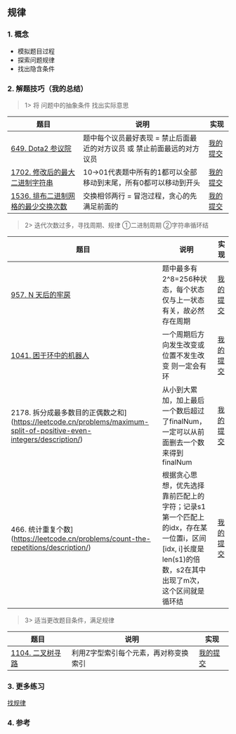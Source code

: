 ## 规律

### 1. 概念

- 模拟题目过程
- 探索问题规律
- 找出隐含条件

### 2. 解题技巧（我的总结）

> 1> 将 问题中的抽象条件 找出实际意思 
> 
| 题目                                                                            | 说明                                     | 实现                                                                            |
|-------------------------------------------------------------------------------|----------------------------------------|-------------------------------------------------------------------------------|
| [649. Dota2 参议院](https://leetcode.cn/problems/dota2-senate/description/) | 题中每个议员最好表现 = 禁止后面最近的对方议员 或 禁止前面最远的对方议员 | [我的提交](https://leetcode.cn/problems/dota2-senate/submissions/489933502/) |
| [1702. 修改后的最大二进制字符串](https://leetcode.cn/problems/maximum-binary-string-after-change/description/) | 10->01代表题中所有的1都可以全部移动到末尾，所有0都可以移动到开头   | [我的提交](https://leetcode.cn/problems/maximum-binary-string-after-change/submissions/494372983/) |
| [1536. 排布二进制网格的最少交换次数](https://leetcode.cn/problems/minimum-swaps-to-arrange-a-binary-grid/description/) | 交换相邻两行 = 冒泡过程，贪心的先满足前面的                | [我的提交](https://leetcode.cn/problems/minimum-swaps-to-arrange-a-binary-grid/submissions/500288067/) |


> 2> 迭代次数过多，寻找周期、规律
> ①二进制周期
> ②字符串循环结
>
| 题目                                                                     | 说明                                                                                      | 实现                                                                            |
|------------------------------------------------------------------------|-----------------------------------------------------------------------------------------|-------------------------------------------------------------------------------|
| [957. N 天后的牢房](https://leetcode.cn/problems/prison-cells-after-n-days/description/) | 题中最多有2^8=256种状态，每个状态仅与上一状态有关，故必然存在周期                                                    | [我的提交](https://leetcode.cn/problems/prison-cells-after-n-days/submissions/490928555/) |
| [1041. 困于环中的机器人](https://leetcode.cn/problems/robot-bounded-in-circle/description/) | 一个周期后方向发生改变或位置不发生改变 则一定会有环                                                              | [我的提交](https://leetcode.cn/problems/robot-bounded-in-circle/submissions/491787188/) |
| 2178. 拆分成最多数目的正偶数之和](https://leetcode.cn/problems/maximum-split-of-positive-even-integers/description/) | 从小到大累加，加上最后一个数后超过了finalNum，一定可以从前面删去一个数 来得到finalNum                                     | [我的提交](https://leetcode.cn/problems/maximum-split-of-positive-even-integers/submissions/499241015/) |
| 466. 统计重复个数](https://leetcode.cn/problems/count-the-repetitions/description/) | 根据贪心思想，优先选择靠前匹配上的字符；记录s1第一个匹配上的idx，存在某一位置i，区间[idx, i]长度是len(s1)的倍数，s2在其中出现了m次，这个区间就是循环结 | [我的提交](https://leetcode.cn/problems/count-the-repetitions/submissions/499941407/) |

> 3> 适当更改题目条件，满足规律
>
| 题目                                                                           | 说明                  | 实现                                                                            |
|------------------------------------------------------------------------------|---------------------|-------------------------------------------------------------------------------|
| [1104. 二叉树寻路](https://leetcode.cn/problems/path-in-zigzag-labelled-binary-tree/description/) | 利用Z字型索引每个元素，再对称变换索引 | [我的提交](https://leetcode.cn/problems/path-in-zigzag-labelled-binary-tree/submissions/492205983/) |



### 3. 更多练习

[找规律](https://blog.csdn.net/qq_49723651/article/details/123485604)

### 4. 参考 